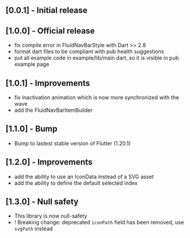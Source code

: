 ## [0.0.1] - Initial release

## [1.0.0] - Official release
  - fix compile error in FluidNavBarStyle with Dart >= 2.8
  - format dart files to be compliant with pub health suggestions
  - put all example code in example/lib/main.dart, so it is visible in pub example page


## [1.0.1] - Improvements
  - fix inactivation animation which is now more synchronized with the wave
  - add the FluidNavBarItemBuilder
  
## [1.1.0] - Bump
  - Bump to lastest stable version of Flutter (1.20.1)
    
## [1.2.0] - Improvements
  - add the ability to use an IconData instead of a SVG asset  
  - add the ability to define the default selected index 
      

## [1.3.0] - Null safety
  - This library is now null-safety
  - ! Breaking change: deprecated `iconPath` field has been removed, use `svgPath` instead